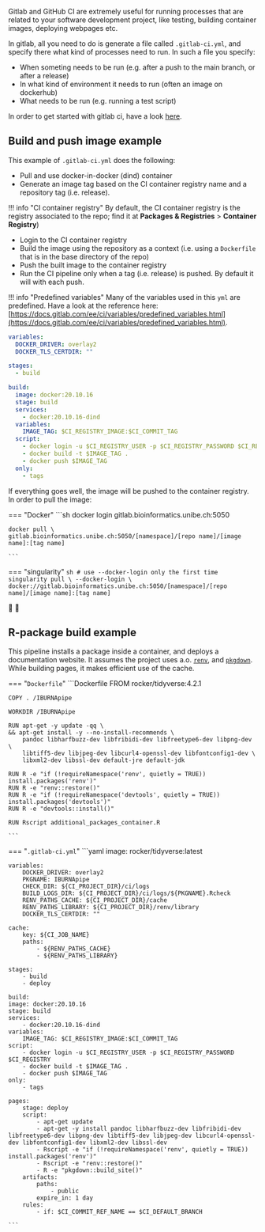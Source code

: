 Gitlab and GitHub CI are extremely useful for running processes that are related to your software development project, like testing, building container images, deploying webpages etc. 

In gitlab, all you need to do is generate a file called `.gitlab-ci.yml`, and specify there what kind of processes need to run. In such a file you specify:

- When someting needs to be run (e.g. after a push to the main branch, or after a release)
- In what kind of environment it needs to run (often an image on dockerhub)
- What needs to be run (e.g. running a test script)

In order to get started with gitlab ci, have a look [here](https://docs.gitlab.com/ee/ci/quick_start/).

## Build and push image example

This example of `.gitlab-ci.yml` does the following:

- Pull and use docker-in-docker (dind) container
- Generate an image tag based on the CI container registry name and a repository tag (i.e. release). 

!!! info "CI container registry"
    By default, the CI container registry is the registry associated to the repo; find it at **Packages & Registries** > **Container Registry**) 

- Login to the CI container registry 
- Build the image using the repository as a context (i.e. using a `Dockerfile` that is in the base directory of the repo)
- Push the built image to the container registry
- Run the CI pipeline only when a tag (i.e. release) is pushed. By default it will with each push. 

!!! info "Predefined variables"
    Many of the variables used in this `yml` are predefined. Have a look at the reference here: [https://docs.gitlab.com/ee/ci/variables/predefined_variables.html](https://docs.gitlab.com/ee/ci/variables/predefined_variables.html). 

```yaml
variables:
  DOCKER_DRIVER: overlay2
  DOCKER_TLS_CERTDIR: ""

stages:
  - build

build:
  image: docker:20.10.16
  stage: build
  services:
    - docker:20.10.16-dind
  variables:
    IMAGE_TAG: $CI_REGISTRY_IMAGE:$CI_COMMIT_TAG
  script:
    - docker login -u $CI_REGISTRY_USER -p $CI_REGISTRY_PASSWORD $CI_REGISTRY
    - docker build -t $IMAGE_TAG .
    - docker push $IMAGE_TAG
  only:
    - tags

```

If everything goes well, the image will be pushed to the container registry. In order to pull the image:

=== "Docker"
    ```sh
    docker login gitlab.bioinformatics.unibe.ch:5050

    docker pull \
    gitlab.bioinformatics.unibe.ch:5050/[namespace]/[repo name]/[image name]:[tag name]

    ```

=== "singularity"
    ```sh
    # use --docker-login only the first time
    singularity pull \
    --docker-login \
    docker://gitlab.bioinformatics.unibe.ch:5050/[namespace]/[repo name]/[image name]:[tag name]
    ```

🥳 :tada:


## R-package build example

This pipeline installs a package inside a container, and deploys a documentation website. It assumes the project uses a.o. [`renv`](https://rstudio.github.io/renv/articles/renv.html), and [`pkgdown`](https://pkgdown.r-lib.org/). While building pages, it makes efficient use of the cache. 

=== "`Dockerfile`"
    ```Dockerfile
    FROM rocker/tidyverse:4.2.1

    COPY . /IBURNApipe

    WORKDIR /IBURNApipe

    RUN apt-get -y update -qq \
    && apt-get install -y --no-install-recommends \
        pandoc libharfbuzz-dev libfribidi-dev libfreetype6-dev libpng-dev \
        libtiff5-dev libjpeg-dev libcurl4-openssl-dev libfontconfig1-dev \
        libxml2-dev libssl-dev default-jre default-jdk

    RUN R -e "if (!requireNamespace('renv', quietly = TRUE)) install.packages('renv')"
    RUN R -e "renv::restore()"
    RUN R -e "if (!requireNamespace('devtools', quietly = TRUE)) install.packages('devtools')"
    RUN R -e "devtools::install()"

    RUN Rscript additional_packages_container.R

    ```

=== "`.gitlab-ci.yml`"
    ```yaml
    image: rocker/tidyverse:latest

    variables:
        DOCKER_DRIVER: overlay2
        PKGNAME: IBURNApipe
        CHECK_DIR: ${CI_PROJECT_DIR}/ci/logs
        BUILD_LOGS_DIR: ${CI_PROJECT_DIR}/ci/logs/${PKGNAME}.Rcheck
        RENV_PATHS_CACHE: ${CI_PROJECT_DIR}/cache
        RENV_PATHS_LIBRARY: ${CI_PROJECT_DIR}/renv/library
        DOCKER_TLS_CERTDIR: ""

    cache:
        key: ${CI_JOB_NAME}
        paths:
            - ${RENV_PATHS_CACHE}
            - ${RENV_PATHS_LIBRARY}

    stages:
        - build
        - deploy

    build:
    image: docker:20.10.16
    stage: build
    services:
        - docker:20.10.16-dind
    variables:
        IMAGE_TAG: $CI_REGISTRY_IMAGE:$CI_COMMIT_TAG
    script:
        - docker login -u $CI_REGISTRY_USER -p $CI_REGISTRY_PASSWORD $CI_REGISTRY
        - docker build -t $IMAGE_TAG .
        - docker push $IMAGE_TAG
    only:
        - tags

    pages:
        stage: deploy
        script:
            - apt-get update
            - apt-get -y install pandoc libharfbuzz-dev libfribidi-dev libfreetype6-dev libpng-dev libtiff5-dev libjpeg-dev libcurl4-openssl-dev libfontconfig1-dev libxml2-dev libssl-dev
            - Rscript -e "if (!requireNamespace('renv', quietly = TRUE)) install.packages('renv')"
            - Rscript -e "renv::restore()"
            - R -e "pkgdown::build_site()"
        artifacts:
            paths:
                - public
            expire_in: 1 day
        rules:
            - if: $CI_COMMIT_REF_NAME == $CI_DEFAULT_BRANCH

    ```
